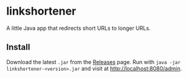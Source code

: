 # linkshortener
A little Java app that redirects short URLs to longer URLs.

## Install
Download the latest `.jar` from the [Releases](https://github.com/stevenbeeckman/linkshortener/releases) page. Run with `java -jar linkshortener-<version>.jar` and visit at [http://localhost:8080/admin](http://localhost:8080/admin).
